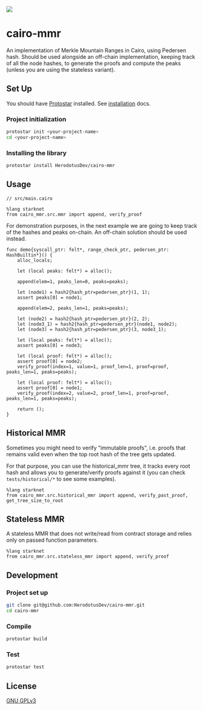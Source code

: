![](https://github.dev/HerodotusDev/cairo-mmr/banner.png)

# cairo-mmr

An implementation of Merkle Mountain Ranges in Cairo, using Pedersen hash. Should be used alongside an off-chain implementation, keeping track of all the node hashes, to generate the proofs and compute the peaks (unless you are using the stateless variant).

## Set Up

You should have [Protostar](https://docs.swmansion.com/protostar/) installed. See [installation](https://docs.swmansion.com/protostar/docs/tutorials/installation) docs.

### Project initialization

```bash
protostar init <your-project-name>
cd <your-project-name>
```

### Installing the library

```bash
protostar install HerodotusDev/cairo-mmr
```

## Usage

```cairo
// src/main.cairo

%lang starknet
from cairo_mmr.src.mmr import append, verify_proof
```

For demonstration purposes, in the next example we are going to keep track of the hashes and peaks on-chain. An off-chain solution should be used instead.

```cairo
func demo{syscall_ptr: felt*, range_check_ptr, pedersen_ptr: HashBuiltin*}() {
    alloc_locals;

    let (local peaks: felt*) = alloc();

    append(elem=1, peaks_len=0, peaks=peaks);

    let (node1) = hash2{hash_ptr=pedersen_ptr}(1, 1);
    assert peaks[0] = node1;

    append(elem=2, peaks_len=1, peaks=peaks);

    let (node2) = hash2{hash_ptr=pedersen_ptr}(2, 2);
    let (node3_1) = hash2{hash_ptr=pedersen_ptr}(node1, node2);
    let (node3) = hash2{hash_ptr=pedersen_ptr}(3, node3_1);

    let (local peaks: felt*) = alloc();
    assert peaks[0] = node3;

    let (local proof: felt*) = alloc();
    assert proof[0] = node2;
    verify_proof(index=1, value=1, proof_len=1, proof=proof, peaks_len=1, peaks=peaks);

    let (local proof: felt*) = alloc();
    assert proof[0] = node1;
    verify_proof(index=2, value=2, proof_len=1, proof=proof, peaks_len=1, peaks=peaks);

    return ();
}
```

## Historical MMR

Sometimes you might need to verify "immutable proofs", i.e. proofs that remains valid even when the top root hash of the tree gets updated.

For that purpose, you can use the historical_mmr tree, it tracks every root hash and allows you to generate/verify proofs against it (you can check `tests/historical/*` to see some examples).

```cairo
%lang starknet
from cairo_mmr.src.historical_mmr import append, verify_past_proof, get_tree_size_to_root
```

## Stateless MMR

A stateless MMR that does not write/read from contract storage and relies only on passed function parameters.

```cairo
%lang starknet
from cairo_mmr.src.stateless_mmr import append, verify_proof
```

## Development

### Project set up

```bash
git clone git@github.com:HerodotusDev/cairo-mmr.git
cd cairo-mmr
```

### Compile

```bash
protostar build
```

### Test

```bash
protostar test
```

## License

[GNU GPLv3](https://github.com/HerodotusDev/cairo-mmr/blob/main/LICENSE)
